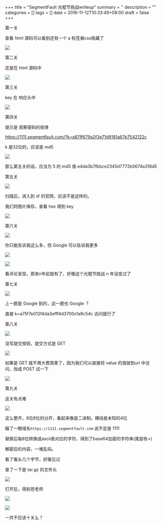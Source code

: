 
+++
title = "SegmentFault 光棍节挑战writeup"
summary = ''
description = ""
categories = []
tags = []
date = 2016-11-12T10:33:49+08:00
draft = false
+++

第一关  
  
查看 html 源码可以看到还有一个 a 标签被css隐藏了  

![](../../images/2016/11/c4ca4238a0b923820dcc509a6f75849b.png) 

第二关  

还是在 html 源码中  

![](../../images/2016/11/c81e728d9d4c2f636f067f89cc14862c.png)

第三关  

key 在 响应头中

![](../../images/2016/11/eccbc87e4b5ce2fe28308fd9f2a7baf3.png)

第四关  

提示是 观察密码的规律  

https://1111.segmentfault.com/?k=a87ff679a2f3e71d9181a67b7542122c

k 是32位的，应该是 md5

![](../../images/2016/11/a87ff679a2f3e71d9181a67b7542122c.png) 

那么第五关的话，应当为 5 的 md5 值 e4da3b7fbbce2345d7772b0674a318d5


第五关  

![](../../images/2016/11/0299c06aed970473ae41d986b308cd09.png) 

扫描后，进入到 sf 的官网，应该不是这样的。

我们将图片保存，查看 hex 得到 key

![](../../images/2016/11/17380ddb842e984302034e1bb66c24e4.png) 

第六关  

![](../../images/2016/11/1679091c5a880faf6fb5e6087eb1b2dc.png) 

你只能告诉我这么多，但 Google 可以告诉我更多  

![](../../images/2016/11/fae594628f003e7d8250252baa6a83b2.png) 

![](../../images/2016/11/a5cb00d7c8fffe5fb2c79c540a54817a.png) 

看评论发现，原来n年前就有了，好像这个光棍节挑战 n 年没变过了

第七关  

![](../../images/2016/11/8f14e45fceea167a5a36dedd4bea2543.png) 

上一题是 Google 到的，这一题也 Google ？

直接 k=a75f7e012f4da3efff4d3700cfa9c54c 访问就行了  

第八关  

![](../../images/2016/11/9634715ca7e046cdd0fc857cdc38dcb6.png) 

没写提交按钮，提交方式是 GET

![](../../images/2016/11/1981e4a762b39858dc33f9ea28ed065a.png) 

如果是 GET 就不用大费周章了，因为我们可以直接将 value 的值放到url 中访问，改成 POST 试一下

![](../../images/2016/11/f2a057fc73359a2781f0fd48f63d6fde.png)

第九关  

这关有点难

![](../../images/2016/11/b00bdaf8d970b7df664953f63a698374.png)

这么整齐，8位8位的分开，看起来像是二进制。横线是未知的4位

瞄了一眼域名`https://1111.segmentfault.com` 说不定是 1111

替换后每8位转换成ascii表对应的字符，得到了base64加密的字符串(尾部有=)

解密后的内容，一堆乱码。

看了看头几个字节，好像见过

查了一下是 tar.gz 的文件头

![](../../images/2016/11/435c44c266bc0c05f7b6f48e7a454f1c.png)

打开后，得到苍老师

![](../../images/2016/11/a4385fda98a439aede464b18924abaea.png) 

![](../../images/2016/11/d3d9446802a44259755d38e6d163e820.png) 

一共不应该十关么？
    